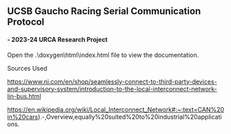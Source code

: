 ## UCSB Gaucho Racing Serial Communication Protocol
#### - 2023-24 URCA Research Project

Open the .\doxygen\html\index.html file to view the documentation.


Sources Used

https://www.ni.com/en/shop/seamlessly-connect-to-third-party-devices-and-supervisory-system/introduction-to-the-local-interconnect-network-lin-bus.html

https://en.wikipedia.org/wiki/Local_Interconnect_Network#:~:text=CAN%20in%20cars).-,Overview,equally%20suited%20to%20industrial%20applications.
